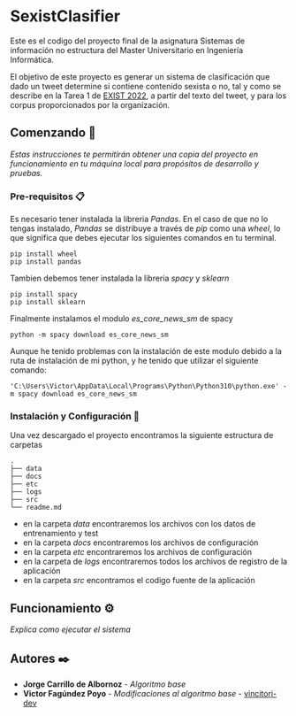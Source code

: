 # SexistClasifier

Este es el codigo del proyecto final de la asignatura Sistemas de
información no estructura del Master Universitario en Ingeniería
Informática.

El objetivo de este proyecto es generar un sistema de clasificación
que dado un tweet determine si contiene contenido sexista o no, tal y como 
se describe en la Tarea 1 de [EXIST 2022](http://nlp.uned.es/exist2022/), 
a partir del texto del tweet, y para los corpus proporcionados 
por la organización.


## Comenzando 🚀

_Estas instrucciones te permitirán obtener una copia del proyecto en funcionamiento en tu máquina local para propósitos de desarrollo y pruebas._


### Pre-requisitos 📋
Es necesario tener instalada la libreria _Pandas_. En el caso de que no lo
tengas instalado, _Pandas_ se distribuye a
través de _pip_ como una _wheel_, lo que significa que debes ejecutar los 
siguientes comandos en tu terminal.

```
pip install wheel
pip install pandas
```
Tambien debemos tener instalada la libreria _spacy_ y _sklearn_
```
pip install spacy
pip install sklearn
```
Finalmente instalamos el modulo _es_core_news_sm_ de spacy
```
python -m spacy download es_core_news_sm
```
Aunque he tenido problemas con la instalación de este modulo debido a la ruta
de instalación de mi python, y he tenido que utilizar el siguiente comando:
```
'C:\Users\Victor\AppData\Local\Programs\Python\Python310\python.exe' -m spacy download es_core_news_sm
```
### Instalación y Configuración 🔧

Una vez descargado el proyecto encontramos la siguiente estructura de carpetas
```
.
├── data
├── docs
├── etc
├── logs
├── src
└── readme.md
```    
* en la carpeta _data_ encontraremos los archivos con los datos de entrenamiento
 y test
* en la carpeta _docs_ encontraremos los archivos de configuración
* en la carpeta _etc_ encontraremos los archivos de configuración
* en la carpeta de _logs_ encontraremos todos los archivos de registro de
la aplicación
* en la carpeta _src_ encontramos el codigo fuente de la aplicación


## Funcionamiento ⚙️

_Explica como ejecutar el sistema_


## Autores ✒️

* **Jorge Carrillo de Albornoz** - *Algoritmo base*
* **Victor Fagúndez Poyo** - *Modificaciones al algoritmo base* - [vincitori-dev](https://github.com/vincitori-dev)




